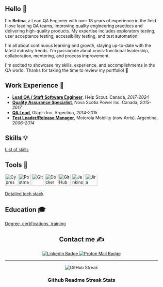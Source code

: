 <!--
TODO list
- 🔭 I’m currently working on ...
- 🌱 I’m currently learning ...
- 👯 I’m looking to collaborate on ...
- 🤔 I’m looking for help with ...
- 💬 Ask me about ...
- ⚡ Fun fact: ...
-->

## Hello 👋

I'm **Betina**, a Lead QA Engineer with over 18 years of experience in the field. I love leading QA teams, improving quality engineering practices and delivering high-quality products. My expertise includes exploratory testing, user acceptance testing, accessibility testing, and test automation.

I'm all about continuous learning and growth, staying up-to-date with the latest industry trends. I'm passionate about cross-functional leadership, collaboration, mentoring, and process improvement.

I'm excited to showcase my skills, experience, and accomplishments in the QA world. Thanks for taking the time to review my portfolio! 🙌

## Work Experience 💼

- [**Lead QA / Staff Software Engineer**][helpscout], Help Scout. Canada, _2017-2024_
- [**Quality Assurance Specialist**][nspower], Nova Scotia Power Inc. Canada, _2015-2017_
- [**QA Lead**][olapic], Olapic Inc. Argentina, _2014-2015_
- [**Test Leader/Release Manager**][motorola], Motorola Mobility (now Arris). Argentina, _2006-2014_

[helpscout]: resume/work-experience.md#lead-qa--staff-software-engineer 'Lead QA / Staff Software Engineer @Help Scout'
[nspower]: resume/work-experience.md#quality-assurance-specialist 'Quality Assurance Specialist @NS Power Inc'
[olapic]: resume/work-experience.md#qa-lead-olapic-inc 'QA Lead @Olapic Inc'
[motorola]: resume/work-experience.md#test-leaderrelease-manager-arris-former-motorola-mobility 'Test Leader/Release Manager @Arris (former Motorola Mobility)'

## Skills 💡

[List of skills](resume/skills-tools.md#skills-)

<h2 align="left">
    Tools 🔧
</h2>
<div>
    <img src="https://cdn.jsdelivr.net/gh/devicons/devicon@latest/icons/cypressio/cypressio-original.svg" title="Cypress" alt="Cypress" width="40" height="40"/>
    <img src="https://www.vectorlogo.zone/logos/getpostman/getpostman-icon.svg" title="Postman" alt="Postman" width="40" height="40"/>
    <img src="https://cdn.jsdelivr.net/gh/devicons/devicon@latest/icons/git/git-plain.svg" title="Git" alt="Git" width="40" height="40"/>
    <img src="https://cdn.jsdelivr.net/gh/devicons/devicon@latest/icons/docker/docker-plain.svg" title="Docker" alt="Docker" width="40" height="40"/>
    <img src="https://cdn.jsdelivr.net/gh/devicons/devicon@latest/icons/githubactions/githubactions-plain.svg" title="GitHub Actions" alt="GitHub Actions" width="40" height="40"/>
    <img src="https://cdn.jsdelivr.net/gh/devicons/devicon@latest/icons/jenkins/jenkins-original.svg" title="Jenkins" alt="Jenkins" width="40" height="40"/>
    <img src="https://cdn.jsdelivr.net/gh/devicons/devicon@latest/icons/jira/jira-original.svg" title="Jira" **alt="Jira" width="40" height="40"/>
</div>

[Detailed tech stack](resume/skills-tools.md#tools-)

## Education 🎓

[Degree, certifications, training](resume/education.md)

<h2 align="center">
    Contact me ✍️ 
</h2>

<div id="badges">
    <p align="center">
        <a href="https://www.linkedin.com/in/betinaperezneder/">
            <img src="https://img.shields.io/badge/LinkedIn-0077B5?style=for-the-badge&logo=linkedin&logoColor=white" alt="LinkedIn Badge" title="LinkedIn"/>    
        </a>
        <a href="mailto:betina.perezneder@proton.me">
            <img src="https://img.shields.io/badge/ProtonMail-8B89CC?style=for-the-badge&logo=protonmail&logoColor=white" alt="Proton Mail Badge" title="betina.perezneder@proton.me"/>
        </a>
    </p>    
</div>

---

<p align="center">
    <img src="https://streak-stats.demolab.com/?user=betinac&theme=synthwave&mode=weekly" alt="GitHub Streak"/>
    <h3 align="center">Github Readme Streak Stats</h3>
</p>

<!--
![Top Langs](https://github-readme-stats.vercel.app/api/top-langs/?username=betinac&layout=compact&theme=vision-friendly-dark)
-->
